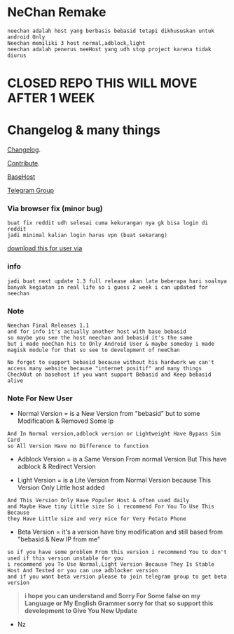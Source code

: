 # NeChan Remake
```
neechan adalah host yang berbasis bebasid tetapi dikhususkan untuk android Only
Neechan memiliki 3 host normal,adblock,light
neechan adalah penerus neeHost yang udh stop project karena tidak diurus
```

# CLOSED REPO THIS WILL MOVE AFTER 1 WEEK

# Changelog & many things
[Changelog](https://github.com/Ncode2014/NeeChanRemake/blob/master/Changelog.md).

[Contribute](https://github.com/Ncode2014/NeeChanRemake/blob/master/contribute.md).

[BaseHost](https://github.com/bebasid/bebasid)

[Telegram Group](https://t.me/nechunhost)

### Via browser fix (minor bug)
```
buat fix reddit udh selesai cuma kekurangan nya gk bisa login di reddit
jadi minimal kalian login harus vpn (buat sekarang)
```

[download this for user via](https://gofile.io/d/hrkCq0)

### info
```
jadi buat next update 1.3 full release akan late beberapa hari soalnya banyak kegiatan in real life so i guess 2 week i can updated for neechan
```

### Note
```
Neechan Final Releases 1.1
and for info it's actually another host with base bebasid 
so maybe you see the host neechan and bebasid it's the same
but i made neeChan his to Only Android User & maybe someday i made magisk module for that so see to development of neeChan

No forget to support bebasid because without his hardwork we can't access many website because "internet positif" and many things 
CheckOut on basehost if you want support Bebasid and Keep bebasid alive
```

### Note For New User
- Normal Version = is a New Version from "bebasid" but to some Modification & Removed Some Ip
```
And In Normal version,adblock version or Lightweight Have Bypass Sim Card
so All Version Have no Difference to function
```
- Adblock Version = is a Same Version From normal Version But This have adblock & Redirect Version

- Light Version = is a Lite Version from Normal Version because This Version Only Little host added 
```
And This Version Only Have Populer Host & often used daily
and Maybe Have tiny Little size So i recommend For You To Use This Because
they Have Little size and very nice for Very Potato Phone
```

- Beta Version = it's a version have tiny modification and still based from "bebasid & New IP from me"
```
so if you have some problem From this version i recommend You to don't used if this version unstable for you
i recommend you To Use Normal,Light Version Because They Is Stable Host And Tested or you can use adblocker version
and if you want beta version please to join telegram group to get beta version
```

>**i hope you can understand and Sorry For Some false on my Language or My English Grammer sorry for that**
>**so support this development to Give You New Update**
- Nz

